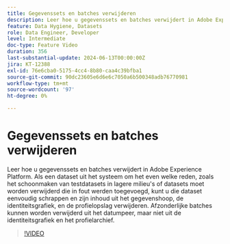 ```yaml
---
title: Gegevenssets en batches verwijderen
description: Leer hoe u gegevenssets en batches verwijdert in Adobe Experience Platform (AEP).
feature: Data Hygiene, Datasets
role: Data Engineer, Developer
level: Intermediate
doc-type: Feature Video
duration: 356
last-substantial-update: 2024-06-13T00:00:00Z
jira: KT-12388
exl-id: 76e6cba0-5175-4cc4-8b80-caa4c39bfba1
source-git-commit: 90dc23605e6d6e6c7050a6b500348adb76770981
workflow-type: tm+mt
source-wordcount: '97'
ht-degree: 0%

---
```


# Gegevenssets en batches verwijderen

Leer hoe u gegevenssets en batches verwijdert in Adobe Experience Platform. Als een dataset uit het systeem om het even welke reden, zoals het schoonmaken van testdatasets in lagere milieu&#39;s of datasets moet worden verwijderd die in fout werden toegevoegd, kunt u die dataset eenvoudig schrappen en zijn inhoud uit het gegevenshoop, de identiteitsgrafiek, en de profielopslag verwijderen. Afzonderlijke batches kunnen worden verwijderd uit het datumpeer, maar niet uit de identiteitsgrafiek en het profielarchief.

>[!VIDEO](https://video.tv.adobe.com/v/3429790/?learn=on)

